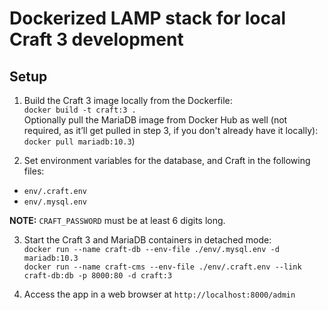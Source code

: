 # Dockerized LAMP stack for local Craft 3 development

## Setup

1. Build the Craft 3 image locally from the Dockerfile:    
`docker build -t craft:3 .`    
Optionally pull the MariaDB image from Docker Hub as well (not required, as it’ll get pulled in step 3, if you don't already have it locally):    
`docker pull mariadb:10.3`)

2. Set environment variables for the database, and Craft in the following files:    
  - `env/.craft.env`    
  - `env/.mysql.env`    

  **NOTE:** `CRAFT_PASSWORD` must be at least 6 digits long.

3. Start the Craft 3 and MariaDB containers in detached mode:    
`docker run --name craft-db --env-file ./env/.mysql.env -d mariadb:10.3`    
`docker run --name craft-cms --env-file ./env/.craft.env --link craft-db:db -p 8000:80 -d craft:3`

4. Access the app in a web browser at `http://localhost:8000/admin`
